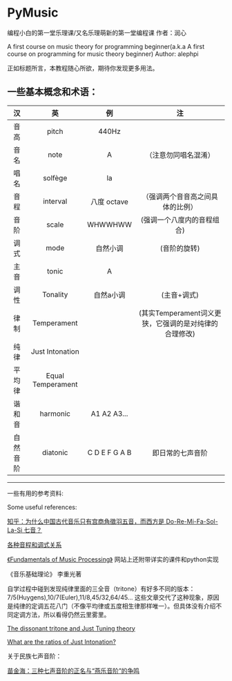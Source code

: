 # **PyMusic**

编程小白的第一堂乐理课/又名乐理萌新的第一堂编程课 作者：润心

A first course on music theory for programming beginner(a.k.a A first course on programming for music theory beginner) Author: alephpi

正如标题所言，本教程随心所欲，期待你发现更多用法。

## **一些基本概念和术语**：

汉 | 英 | 例 | 注
:-:|:-:|:-:|:-:
音高|pitch| 440Hz | 
音名|note | A |（注意勿同唱名混淆）|
唱名|solfège|la|
音程|interval|八度 octave|（强调两个音音高之间具体的比例）
音阶|scale|WHWWHWW|(强调一个八度内的音程组合)
调式|mode|自然小调|(音阶的旋转)
主音|tonic|A|
调性|Tonality|自然a小调|(主音+调式)
律制|Temperament||(其实Temperament词义更狭，它强调的是对纯律的合理修改)
纯律| Just Intonation||
平均律| Equal Temperament| |
谐和音| harmonic| A1 A2 A3...|
自然音阶| diatonic| C D E F G A B| 即日常的七声音阶


---

一些有用的参考资料:

Some useful references:


[知乎：为什么中国古代音乐只有宫商角徵羽五音，而西方是 Do-Re-Mi-Fa-Sol-La-Si 七音？](https://www.zhihu.com/question/20417721)

[各种音程和调式关系](https://en.wikipedia.org/wiki/List_of_musical_scales_and_modes)

[《Fundamentals of Music Processing》](https://www.audiolabs-erlangen.de/fau/professor/mueller/bookFMP) 网站上还附带详实的课件和python实现

《音乐基础理论》 李重光著

自学过程中碰到发现纯律里面的三全音（tritone）有好多不同的版本：7/5(Huygens),10/7(Euler),11/8,45/32,64/45...
这些文章交代了这种现象，原因是纯律的定调五花八门（不像平均律或五度相生律那样唯一）。但具体没有介绍不同定调方法，所以看得仍然云里雾里。

[The dissonant tritone and Just Tuning theory](http://tuanpham.org/JustTuning.htm)

[What are the ratios of Just Intonation?](https://music.stackexchange.com/questions/108096/what-are-the-ratios-of-just-intonation)

关于民族七声音阶：

[苗金海：三种七声音阶的正名与“燕乐音阶”的争鸣](http://www.artanthropology.com/show.aspx?id=1019&cid=11)